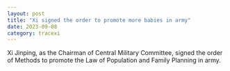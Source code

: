 ```yaml
---
layout: post
title: "Xi signed the order to promote more babies in army"
date: 2023-09-08
category: tracexi
---
```


Xi Jinping, as the Chairman of Central Military Committee, signed the order of Methods to promote the Law of Population and Family Planning in army. 